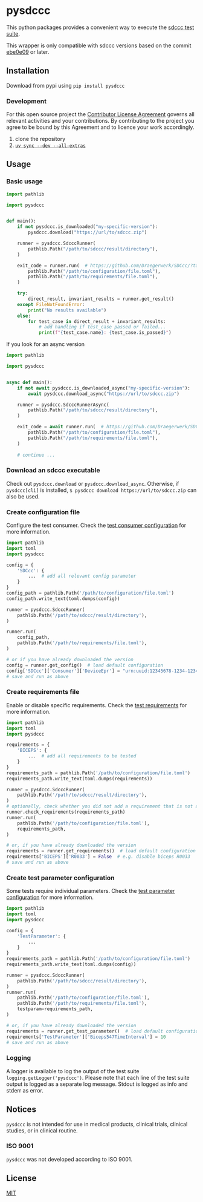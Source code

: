 # pysdccc

This python packages provides a convenient way to execute the [sdccc test suite](https://github.com/Draegerwerk/sdccc/).

This wrapper is only compatible with sdccc versions based on the commit [ebe0e09](https://github.com/Draegerwerk/SDCcc/commit/ebe0e094ff92649d0bda1988b0d1c1b08403aea4) or later.

## Installation

Download from pypi using `pip install pysdccc`

### Development

For this open source project the [Contributor License Agreement](Contributor_License_Agreement.md) governs all relevant activities and your contributions. By contributing to the project you agree to be bound by this Agreement and to licence your work accordingly.

1. clone the repository
2. [`uv sync --dev --all-extras`](https://docs.astral.sh/uv/reference/cli/#uv-sync)

## Usage

### Basic usage

```python
import pathlib

import pysdccc


def main():
    if not pysdccc.is_downloaded("my-specific-version"):
        pysdccc.download("https://url/to/sdccc.zip")

    runner = pysdccc.SdcccRunner(
        pathlib.Path("/path/to/sdccc/result/directory"),
    )

    exit_code = runner.run(  # https://github.com/Draegerwerk/SDCcc/?tab=readme-ov-file#exit-codes
        pathlib.Path("/path/to/configuration/file.toml"),
        pathlib.Path("/path/to/requirements/file.toml"),
    )

    try:
        direct_result, invariant_results = runner.get_result()
    except FileNotFoundError:
        print("No results available")
    else:
        for test_case in direct_result + invariant_results:
            # add handling if test_case passed or failed...
            print(f"{test_case.name}: {test_case.is_passed}")
```
If you look for an async version
```python
import pathlib

import pysdccc


async def main():
    if not await pysdccc.is_downloaded_async("my-specific-version"):
        await pysdccc.download_async("https://url/to/sdccc.zip")

    runner = pysdccc.SdcccRunnerAsync(
        pathlib.Path("/path/to/sdccc/result/directory"),
    )

    exit_code = await runner.run(  # https://github.com/Draegerwerk/SDCcc/?tab=readme-ov-file#exit-codes
        pathlib.Path("/path/to/configuration/file.toml"),
        pathlib.Path("/path/to/requirements/file.toml"),
    )
    
    # continue ...
```

### Download an sdccc executable

Check out `pysdccc.download` or `pysdccc.download_async`. Otherwise, if `pysdccc[cli]` is installed, `$ pysdccc download https://url/to/sdccc.zip` can also be used.

### Create configuration file

Configure the test consumer. Check the [test consumer configuration](https://github.com/Draegerwerk/SDCcc/?tab=readme-ov-file#test-consumer-configuration) for more information.

```python
import pathlib
import toml
import pysdccc

config = {
    'SDCcc': {
        ...  # add all relevant config parameter
    }
}
config_path = pathlib.Path('/path/to/configuration/file.toml')
config_path.write_text(toml.dumps(config))

runner = pysdccc.SdcccRunner(
    pathlib.Path('/path/to/sdccc/result/directory'),
)

runner.run(
    config_path,
    pathlib.Path('/path/to/requirements/file.toml'),
)

# or if you have already downloaded the version
config = runner.get_config()  # load default configuration
config['SDCcc']['Consumer']['DeviceEpr'] = "urn:uuid:12345678-1234-1234-1234-123456789012"  # e.g. change device epr
# save and run as above
```

### Create requirements file

Enable or disable specific requirements. Check the [test requirements](https://github.com/Draegerwerk/SDCcc/?tab=readme-ov-file#enabling-tests) for more information.

```python
import pathlib
import toml
import pysdccc

requirements = {
    'BICEPS': {
        ...  # add all requirements to be tested
    }
}
requirements_path = pathlib.Path('/path/to/configuration/file.toml')
requirements_path.write_text(toml.dumps(requirements))

runner = pysdccc.SdcccRunner(
    pathlib.Path('/path/to/sdccc/result/directory'),
)
# optionally, check whether you did not add a requirement that is not available
runner.check_requirements(requirements_path)
runner.run(
    pathlib.Path('/path/to/configuration/file.toml'),
    requirements_path,
)

# or, if you have already downloaded the version
requirements = runner.get_requirements()  # load default configuration
requirements['BICEPS']['R0033'] = False  # e.g. disable biceps R0033
# save and run as above
```

### Create test parameter configuration

Some tests require individual parameters. Check the [test parameter configuration](https://github.com/Draegerwerk/SDCcc/?tab=readme-ov-file#test-parameter-configuration) for more information.

```python
import pathlib
import toml
import pysdccc

config = {
    'TestParameter': {
        ...
    }
}
requirements_path = pathlib.Path('/path/to/configuration/file.toml')
requirements_path.write_text(toml.dumps(config))

runner = pysdccc.SdcccRunner(
    pathlib.Path('/path/to/sdccc/result/directory'),
)
runner.run(
    pathlib.Path('/path/to/configuration/file.toml'),
    pathlib.Path('/path/to/requirements/file.toml'),
    testparam=requirements_path,
)

# or, if you have already downloaded the version
requirements = runner.get_test_parameter()  # load default configuration
requirements['TestParameter']['Biceps547TimeInterval'] = 10
# save and run as above
```

### Logging

A logger is available to log the output of the test suite `logging.getLogger('pysdccc')`.
Please note that each line of the test suite output is logged as a separate log message.
Stdout is logged as info and stderr as error.

## Notices

`pysdccc` is not intended for use in medical products, clinical trials, clinical studies, or in clinical routine.

### ISO 9001

`pysdccc` was not developed according to ISO 9001.

## License

[MIT](https://choosealicense.com/licenses/mit/)
